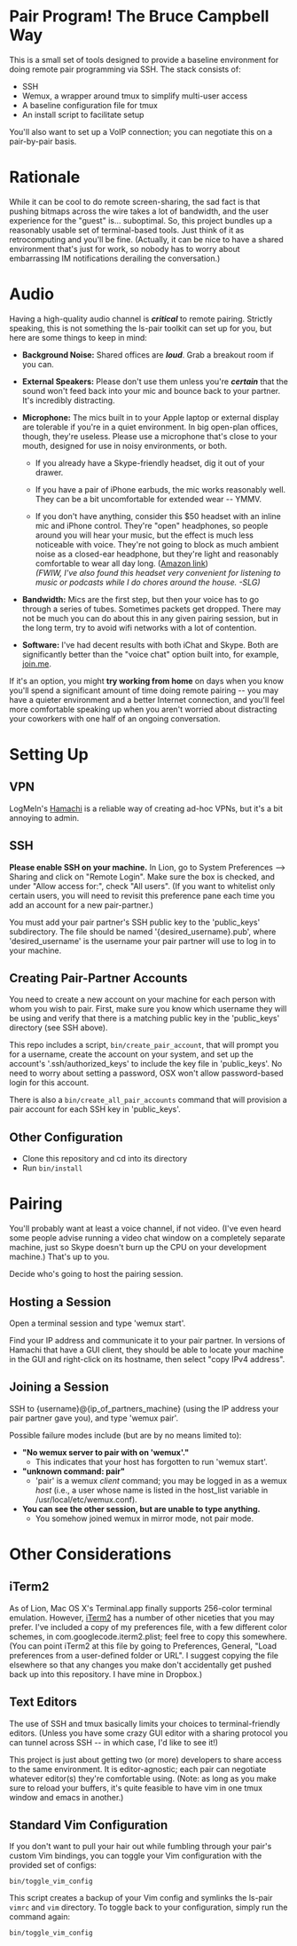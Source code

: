 # Pair Program! The Bruce Campbell Way

This is a small set of tools designed to provide a baseline environment
for doing remote pair programming via SSH.  The stack consists of:

* SSH
* Wemux, a wrapper around tmux to simplify multi-user access
* A baseline configuration file for tmux
* An install script to facilitate setup

You'll also want to set up a VoIP connection; you can negotiate this on a
pair-by-pair basis.



# Rationale

While it can be cool to do remote screen-sharing, the sad fact is that pushing
bitmaps across the wire takes a lot of bandwidth, and the user experience for
the "guest" is... suboptimal.  So, this project bundles up a reasonably usable
set of terminal-based tools.  Just think of it as retrocomputing and you'll be
fine.  (Actually, it can be nice to have a shared environment that's just for
work, so nobody has to worry about embarrassing IM notifications derailing the
conversation.)



# Audio

Having a high-quality audio channel is ***critical*** to remote pairing.
Strictly speaking, this is not something the ls-pair toolkit can set up for
you, but here are some things to keep in mind:

* **Background Noise:** Shared offices are ***loud***. Grab a breakout room if
  you can.

* **External Speakers:** Please don't use them unless you're ***certain***
  that the sound won't feed back into your mic and bounce back to your
  partner. It's incredibly distracting.

* **Microphone:** The mics built in to your Apple laptop or external display
  are tolerable if you're in a quiet environment. In big open-plan
  offices, though, they're useless. Please use a microphone that's close to
  your mouth, designed for use in noisy environments, or both.

  * If you already have a Skype-friendly headset, dig it out of your drawer.

  * If you have a pair of iPhone earbuds, the mic works reasonably well.
    They can be a bit uncomfortable for extended wear -- YMMV.

  * If you don't have anything, consider this $50 headset with an inline mic
    and iPhone control. They're "open" headphones, so people around you will
    hear your music, but the effect is much less noticeable with voice.
    They're not going to block as much ambient noise as a closed-ear
    headphone, but they're light and reasonably comfortable to wear all day
    long.
    ([Amazon link](http://www.amazon.com/Sennheiser-PX-100-II-Supra-Aural-Headset/dp/B003WV8PKG/))
    <br /> *(FWIW, I've also found this headset very convenient for listening
    to music or podcasts while I do chores around the house. -SLG)*

* **Bandwidth:** Mics are the first step, but then your voice has to go
  through a series of tubes. Sometimes packets get dropped. There may not be
  much you can do about this in any given pairing session, but in the long
  term, try to avoid wifi networks with a lot of contention.

* **Software:** I've had decent results with both iChat and Skype. Both are
  significantly better than the "voice chat" option built into, for example,
  [join.me](http://join.me/).

If it's an option, you might **try working from home** on days when you know
you'll spend a significant amount of time doing remote pairing -- you may have
a quieter environment and a better Internet connection, and you'll feel more
comfortable speaking up when you aren't worried about distracting your
coworkers with one half of an ongoing conversation.



# Setting Up

## VPN

LogMeIn's [Hamachi](https://secure.logmein.com/products/hamachi/) is a reliable
way of creating ad-hoc VPNs, but it's a bit annoying to admin.

## SSH

**Please enable SSH on your machine.**  In Lion, go to System
Preferences --> Sharing and click on "Remote Login".  Make sure the box
is checked, and under "Allow access for:", check "All users". (If you
want to whitelist only certain users, you will need to revisit this
preference pane each time you add an account for a new pair-partner.)

You must add your pair partner's SSH public key to the 'public_keys'
subdirectory. The file should be named '{desired_username}.pub', where
'desired_username' is the username your pair partner will use to log in
to your machine.

## Creating Pair-Partner Accounts

You need to create a new account on your machine for each person with
whom you wish to pair. First, make sure you know which username they
will be using and verify that there is a matching public key in the
'public_keys' directory (see SSH above).

This repo includes a script, `bin/create_pair_account`, that will prompt
you for a username, create the account on your system, and set up the
account's '.ssh/authorized_keys' to include the key file in
'public_keys'. No need to worry about setting a password, OSX won't
allow password-based login for this account.

There is also a `bin/create_all_pair_accounts` command that will
provision a pair account for each SSH key in 'public_keys'.

## Other Configuration

  * Clone this repository and cd into its directory
  * Run <code>bin/install</code>


# Pairing

You'll probably want at least a voice channel, if not video.  (I've even
heard some people advise running a video chat window on a completely
separate machine, just so Skype doesn't burn up the CPU on your
development machine.)  That's up to you.

Decide who's going to host the pairing session.

## Hosting a Session

Open a terminal session and type 'wemux start'.

Find your IP address and communicate it to your pair partner.  In
versions of Hamachi that have a GUI client, they should be able to
locate your machine in the GUI and right-click on its hostname, then
select "copy IPv4 address".

## Joining a Session

SSH to {username}@{ip_of_partners_machine} (using the IP address
your pair partner gave you), and type 'wemux pair'.

Possible failure modes include (but are by no means limited to):

* **"No wemux server to pair with on 'wemux'."**
  * This indicates that your host has forgotten to run 'wemux start'.
* **"unknown command: pair"**
  * 'pair' is a wemux *client* command; you may be logged in as a wemux
    *host* (i.e., a user whose name is listed in the host_list variable
    in /usr/local/etc/wemux.conf).
* **You can see the other session, but are unable to type anything.**
  * You somehow joined wemux in mirror mode, not pair mode.



# Other Considerations

## iTerm2

As of Lion, Mac OS X's Terminal.app finally supports 256-color terminal
emulation. However, [iTerm2](http://www.iterm2.com/#/section/home) has a
number of other niceties that you may prefer. I've included a copy of my
preferences file, with a few different color schemes, in
com.googlecode.iterm2.plist; feel free to copy this somewhere. (You can
point iTerm2 at this file by going to Preferences, General, "Load
preferences from a user-defined folder or URL". I suggest copying the file
elsewhere so that any changes you make don't accidentally get pushed back
up into this repository. I have mine in Dropbox.)

## Text Editors

The use of SSH and tmux basically limits your choices to terminal-friendly
editors. (Unless you have some crazy GUI editor with a sharing protocol you
can tunnel across SSH -- in which case, I'd like to see it!)

This project is just about getting two (or more) developers to share
access to the same environment. It is editor-agnostic; each pair can
negotiate whatever editor(s) they're comfortable using. (Note: as long
as you make sure to reload your buffers, it's quite feasible to have vim
in one tmux window and emacs in another.)

## Standard Vim Configuration

If you don't want to pull your hair out while fumbling through your
pair's custom Vim bindings, you can toggle your Vim configuration with
the provided set of configs:

```
bin/toggle_vim_config
```

This script creates a backup of your Vim config and symlinks the ls-pair
`vimrc` and `vim` directory. To toggle back to your configuration,
simply run the command again:

```
bin/toggle_vim_config
```
